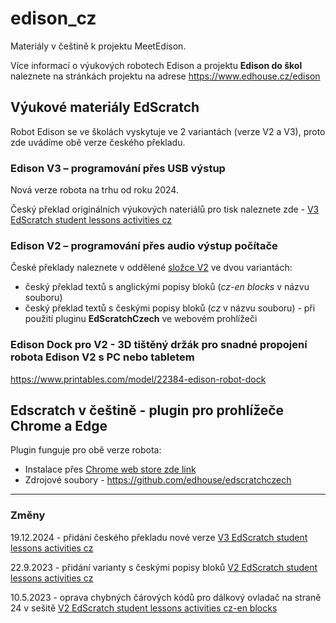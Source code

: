 # edison_cz
Materiály v češtině k projektu MeetEdison. 

Více informací o výukových robotech Edison a projektu __Edison do škol__ naleznete na stránkách projektu na adrese https://www.edhouse.cz/edison

## Výukové materiály EdScratch
Robot Edison se ve školách vyskytuje ve 2 variantách (verze V2 a V3), proto zde uvádíme obě verze českého překladu.

### Edison V3 – programování přes USB výstup
Nová verze robota na trhu od roku 2024.

Český překlad originálních výukových nateriálů pro tisk naleznete zde - [V3 EdScratch student lessons activities cz](https://github.com/edhouse/edison_cz/blob/master/EdScratch-Student-Lesson-Activities-EdisonV3-cut-cz.pdf)

### Edison V2 – programování přes audio výstup počítače
České překlady naleznete v oddělené [složce V2](V2/) ve dvou variantách:
- český překlad textů s anglickými popisy bloků (_cz-en blocks_ v názvu souboru)
- český překlad textů s českými popisy bloků (_cz_ v názvu souboru) - při použití pluginu __EdScratchCzech__ ve webovém prohlížeči

### Edison Dock pro V2 - 3D tištěný držák pro snadné propojení robota Edison V2 s PC nebo tabletem
https://www.printables.com/model/22384-edison-robot-dock

## Edscratch v češtině - plugin pro prohlížeče Chrome a Edge
Plugin funguje pro obě verze robota:
- Instalace přes [Chrome web store zde link](https://chromewebstore.google.com/detail/edscratchczech/mloalafnehdgmjhoicnajgnlajppeedm)
- Zdrojové soubory - https://github.com/edhouse/edscratchczech

---

### Změny
19.12.2024 - přidání českého překladu nové verze [V3 EdScratch student lessons activities cz](https://github.com/edhouse/edison_cz/blob/master/EdScratch-Student-Lesson-Activities-EdisonV3-cut-cz.pdf)

22.9.2023 - přidání varianty s českými popisy bloků [V2 EdScratch student lessons activities cz](https://github.com/edhouse/edison_cz/blob/master/V2/EdScratch-student-lesson-activities-cut%20cz.pdf)

10.5.2023 - oprava chybných čárových kódů pro dálkový ovladač na straně 24 v sešitě [V2 EdScratch student lessons activities cz-en blocks](https://github.com/edhouse/edison_cz/blob/master/V2/EdScratch-student-lesson-activities-cut%20cz-en%20blocks.pdf)
